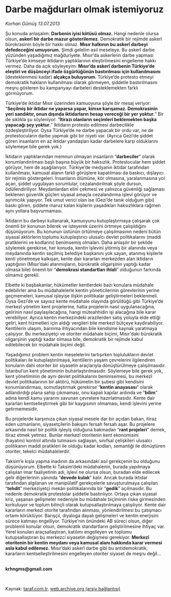 # Darbe mağdurları olmak istemiyoruz

*Korhan Gümüş 13.07.2013*

<div class="yazi"><p>Şu konuda anlaşalım: <b>Darbenin iyisi kötüsü olmaz.</b> Hangi nedenle olursa olsun, <b>askerî bir darbe mazur gösterilemez</b>. Demokratik bir rejimde askerî bürokrasinin böyle bir hakkı olmaz. <b>Mısır halkının bu askerî darbeyi defedeceğini umuyorum.</b> Şimdi gelelim asıl meseleye. Bu askerî darbe yüzünden yaşadığımız mağduriyete. Mısır’da askerlerin darbe yapması Türkiye’de kimseye iktidarın yaptıklarının eleştirilmesini engelleme hakkı vermez. Daha da açık söyleyeyim: <b>Mısır’da askerî darbenin Türkiye’de eleştiri ve düşünceyi ifade özgürlüğünün bastırılması için kullanılmasını</b> (desteklenmesi kadar) <b>alçakça buluyorum.</b> Türkiye’de protesto etmeyi demokratik hakların kullanılması olarak görmeyen, şiddetle bastırılmasını meşru gösteren bu kampanyayı darbeleri desteklemekten farklı görmüyorum.</p>
<p>Türkiye’de iktidar Mısır üzerinden kamuoyuna şöyle bir mesaj veriyor: “<b>Seçilmiş bir iktidar ne yaparsa yapar, kimse karışamaz. Demokrasinin yeri sandıktır, onun dışında iktidarların hesap vereceği bir yer yoktur.</b>” Bir de sıklıkla şu söyleniyor: “<b>İtirazı olanların seçimleri beklemekten başka yapacağı şey yoktur.</b>” İktidarın protesto edilmesi darbecilikle özdeşleştiriliyor. Oysa Türkiye’de ne darbe yapacak bir ordu var, ne de protestocuların darbe yapmak gibi bir niyeti var. (Ayrıca Gezi’de şiddet gören insanların en az iktidar yandaşları kadar darbelere karşı olduklarını söylemeye bile gerek yok.)</p>
<p>İktidarın yaptıklarından memnun olmayan insanların “<b>darbeciler</b>” olarak konumlandırılması başlı başına büyük bir haksızlık. Protestocular hem şiddet görüyor, hem de aşağılanıyor. Türkiye’de medyanın iktidar tarafından kullanılması, kamusal alanın farklı görüşlere kapatılması da baskıcı, dışlayıcı bir rejimin göstergeleri. İnsanların ölümüne, kör olmasına, yaralanmasına yol açan, şiddet uygulayan sorumlular, cezalandırılmak şöyle dursun, ödüllendiriliyor. Meydanlardan elini çekmesi ve yalnızca güvenliği sağlaması beklenen güvenlik güçleri siyasal amaçla cezalandırma işlevi görüyor ve ayrımcılık yapıyor. Tek umut verici olan ise (Gezi’de tanık olduğum gibi) baskı gören, şiddete maruz kalan kişilerin yaşadıkları haksızlıklara rağmen aynı yollara başvurmaması.</p>
<p>İktidarın bu darbeyi kullanarak, kamuoyunu kutuplaştırmaya çalışarak çok önemli bir konunun bilerek ve isteyerek üzerini örtmeye çalışıldığını düşünüyorum. Bu konunun üstünün örtülmeye çalışılmasının nedeni bütün siyasal aktörlerin toplumu kutuplaştırıcı ulusalcı devlet politikalarını (maddi pratiklerini ve kodlarını) benimsemiş olmaları. Daha anlaşılır bir şekilde söylemek gerekirse, her konuda, kentin işlevini yitirmiş bir alanında veya meydanında kentin seçilmiş belediye başkanını yok sayan, atanmış kişilerle kenti yönetmeye kalkışan, kente dair kararları merkezden alan iktidarın yaptığının (Mısır’daki atanmışların, bürokratik oligarşinin yaptığı kadar olmasa bile) önemli bir “<b>demokrasi standartları ihlali</b>” olduğunun farkında olmamız gerekli. </p>
<p>Elbette ki başbakanlar, hükümetler kentlerdeki bazı konulara müdahale edebilirler ama bu müdahalelerle kentin yöneticilerinin görevlerinin yerine geçmemeleri, kamusal işleyişe ilişkin politikalar geliştirmeleri beklenmeli. Oysa Gezi’de ve sayısız kente müdahale olayında görüldüğü gibi Türkiye’de merkezî yönetim kent projelerine, hatta projelerin nasıl uygulanacağına, gelirinin nasıl paylaşılacağına, hangi müteahhidin işi alacağına bile karar verebiliyor. Ayrıca kentin merkezindeki arazilerden satış yoluyla elde ettiği geliri, kent hizmetleri için aldığı vergileri bile merkezî bütçeye kaydırabiliyor. Kentlilerin ulaşım, barınma ihtiyacından bile kendisine kaynak yaratmaya çalışıyor. Bu merkeziyetçi ve otoriter müdahale biçimi, Mısır’daki bürokratik oligarşinin yaptığı kadar olmasa bile, demokratik bir rejimde kabul edilebilecek bir müdahale biçimi değil.</p>
<p>Yaşadığımız problem kentin meselelerini tartışırken toplulukların devlet politikaları ile kutuplaştırılmaya, kentlilerin yaşam çevrelerini ilgilendiren konuların dahi otoriter bir siyasetin araçlarıyla dönüştürülmeye çalışılmasıdır. İstanbul’un kent yönetiminin buharlaştırılmasıdır. Söylemeye bile gerek yok, kent yönetiminin de aynı devlet politikalarını benimsemesi, bu merkezî devlet politikalarının bir aktörü, hükümetin bir şubesi gibi kendisini konumlandırması, somutlaştırmak gerekirse “<b>kentin anayasası</b>” olarak adlandırdığı plana sahip çıkmaması, onu kapalı kapılar ardında ve “<b>bilim</b>” adına kendi kamu yararını savunan çevrelere hazırlatmasıdır. Kente dair kararları kentselleştirmek gibi bir kaygısının olmaması, kendi işlevini yerine getirmemesidir.</p>
<p>Bu projelerde karşımıza çıkan siyasal mesele dar bir açıdan bakan, itiraz eden uzmanların, siyasetçilerin bakışını fersah fersah aşar. Bu projelere arkasında nasıl bir politik işleyiş olduğuna bakmadan “<b>rant projeleri</b>” demek, itiraz etmek yetmez. Bunlar merkezî otoritenin kent ekonomisini (hayatını) kontrol altında tutmasını sağlayan, sınıfsal çelişkileri ulusalcı politikanın maddi pratikleri ile olduğu kadar kodları, semantiği ile dönüştüren otoriter, tekelci müdahalelerdir.</p>
<p>Taksim’e kışla yapma inadının da arkasındaki asıl gerekçenin bu olduğunu düşünüyorum. Elbette ki Taksim’deki müdahalenin, burada yapılmaya çalışılan imar faaliyetinin adı, işlevi ne olursa olsun, buradan elde edilecek gelir diğerlerinin yanında “<b>devede kulak</b>” kalır. Ancak burada iktidar tarafından algılanan ve manipülatif gerekçelerle savuşturulmaya çalışılan “<b>tehdit</b>” merkeziyetçi mekân politikalarında bir “<b>gedik</b>” açılmasıdır. Bu nedenle demokratik protestolar şiddetle bastırılıyor. Ortaya çıkan siyasal kriz, yaşanan gelişmeler nedeniyle bu müdahale biçiminin riske girmesinden korkuluyor ve toplum bilinçli olarak kutupsallaştırılmaya çalışılıyor. Kente dair kararların merkezî otorite tarafından alınması, yönlendirilmesi bu çatışmacı ortamı körüklüyor. Barışçıl, diyaloga dayalı gelişmeleri ve kentin enerjisini sürece katmayı engelliyor. Türkiye'nin önündeki AB süreci olsun, diğer problemli konular olsun, demokratik standartların geliştirilmesine ihtiyaç var. Yerel konuları araçsallaştıran, katılımı engelleyen ve toplumu kutupsallaştıran bu merkezci siyasetin değişmesi gerekiyor. <b>Merkezî otoritenin bir kentin meydanı veya kamusal alanı hakkında karar vermesi asla kabul edilemez.</b> Mısır’daki askerî darbe gibi bu antidemokratik, kararların kentselleştirilmesini engelleyen otoriter siyaset de meşru değil...</p><b>
<p><br/>krhngms@gmail.com</p></b> 
</div>

Kaynak: [taraf.com.tr](http://www.taraf.com.tr:80/korhan-gumus/makale-darbe-magdurlari-olmak-istemiyoruz.htm), [web.archive.org (arşiv bağlantısı)](http://web.archive.org/web/20130715232306/http://www.taraf.com.tr:80/korhan-gumus/makale-darbe-magdurlari-olmak-istemiyoruz.htm)

